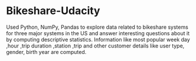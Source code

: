 # Bikeshare-Udacity
Used Python, NumPy, Pandas to explore data related to bikeshare systems for three major systems in the US and answer interesting questions about it by computing descriptive statistics.
Information like most popular week day ,hour ,trip duration ,station ,trip and other customer details like user type, gender, birth year are computed.
